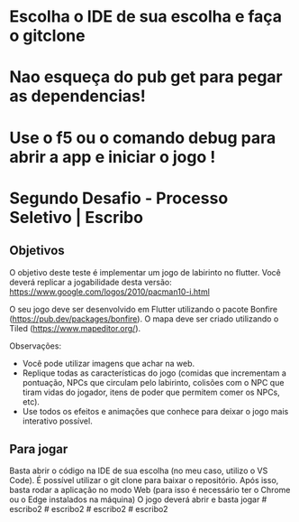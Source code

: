 # Escolha o IDE de sua escolha e faça o gitclone
# Nao esqueça do pub get para pegar as dependencias!
# Use o f5 ou o comando debug para abrir a app e iniciar o jogo !

# Segundo Desafio - Processo Seletivo | Escribo
## Objetivos

O objetivo deste teste é implementar um jogo de labirinto no flutter. Você deverá replicar a jogabilidade desta versão: https://www.google.com/logos/2010/pacman10-i.html

O seu jogo deve ser desenvolvido em Flutter utilizando o pacote Bonfire (https://pub.dev/packages/bonfire). O mapa deve ser criado utilizando o Tiled (https://www.mapeditor.org/).

Observações:
- Você pode utilizar imagens que achar na web.
- Replique todas as características do jogo (comidas que incrementam a pontuação, NPCs que circulam pelo labirinto, colisões com o NPC que tiram vidas do jogador, itens de poder que permitem comer os NPCs, etc).
- Use todos os efeitos e animações que conhece para deixar o jogo mais interativo possível.

## Para jogar

Basta abrir o código na IDE de sua escolha (no meu caso, utilizo o VS Code). É possível utilizar o git clone para baixar o repositório.
Após isso, basta rodar a aplicação no modo Web (para isso é necessário ter o Chrome ou o Edge instalados na máquina)
O jogo deverá abrir e basta jogar
#   e s c r i b o 2  
 #   e s c r i b o 2  
 #   e s c r i b o 2  
 #   e s c r i b o 2  
 